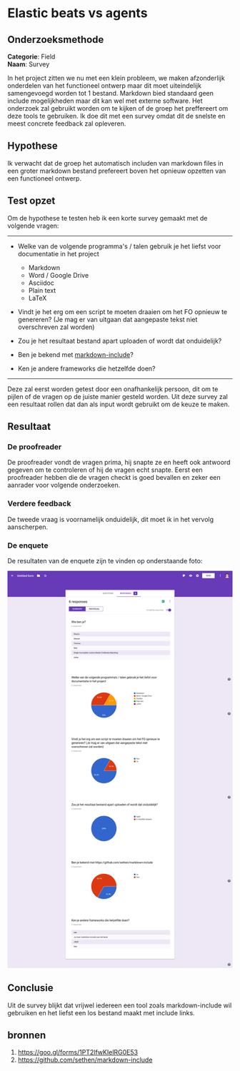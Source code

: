 # Elastic beats vs agents

## Onderzoeksmethode

**Categorie**: Field <br />
**Naam**: Survey

In het project zitten we nu met een klein probleem, we maken afzonderlijk onderdelen van het functioneel ontwerp maar dit moet uiteindelijk samengevoegd worden tot 1 bestand. Markdown bied standaard geen include mogelijkheden maar dit kan wel met externe software. Het onderzoek zal gebruikt worden om te kijken of de groep het preffereert om deze tools te gebruiken. Ik doe dit met een survey omdat dit de snelste en meest concrete feedback zal opleveren.

## Hypothese

Ik verwacht dat de groep het automatisch includen van markdown files in een groter markdown bestand prefereert boven het opnieuw opzetten van een functioneel ontwerp.

## Test opzet

Om de hypothese te testen heb ik een korte survey gemaakt met de volgende vragen:

---

- Welke van de volgende programma's / talen gebruik je het liefst voor documentatie in het project

  - Markdown
  - Word / Google Drive
  - Asciidoc
  - Plain text
  - LaTeX

- Vindt je het erg om een script te moeten draaien om het FO opnieuw te genereren? (Je mag er van uitgaan dat aangepaste tekst niet overschreven zal worden)

- Zou je het resultaat bestand apart uploaden of wordt dat onduidelijk?

- Ben je bekend met [markdown-include](https://github.com/sethen/markdown-include)?

- Ken je andere frameworks die hetzelfde doen?

---

Deze zal eerst worden getest door een onafhankelijk persoon, dit om te pijlen of de vragen op de juiste manier gesteld worden.
Uit deze survey zal een resultaat rollen dat dan als input wordt gebruikt om de keuze te maken.

## Resultaat

### De proofreader

De proofreader vondt de vragen prima, hij snapte ze en heeft ook antwoord gegeven om te controleren of hij de vragen echt snapte. Eerst een proofreader hebben die de vragen checkt is goed bevallen en zeker een aanrader voor volgende onderzoeken.

### Verdere feedback

De tweede vraag is voornamelijk onduidelijk, dit moet ik in het vervolg aanscherpen.

### De enquete

De resultaten van de enquete zijn te vinden op onderstaande foto:

![surver_results](./survey_results.png)

## Conclusie

Uit de survey blijkt dat vrijwel iedereen een tool zoals markdown-include wil gebruiken en het liefst een los bestand maakt met include links.

## bronnen
1. https://goo.gl/forms/1PT2lfwKIelRG0E53
2. https://github.com/sethen/markdown-include

